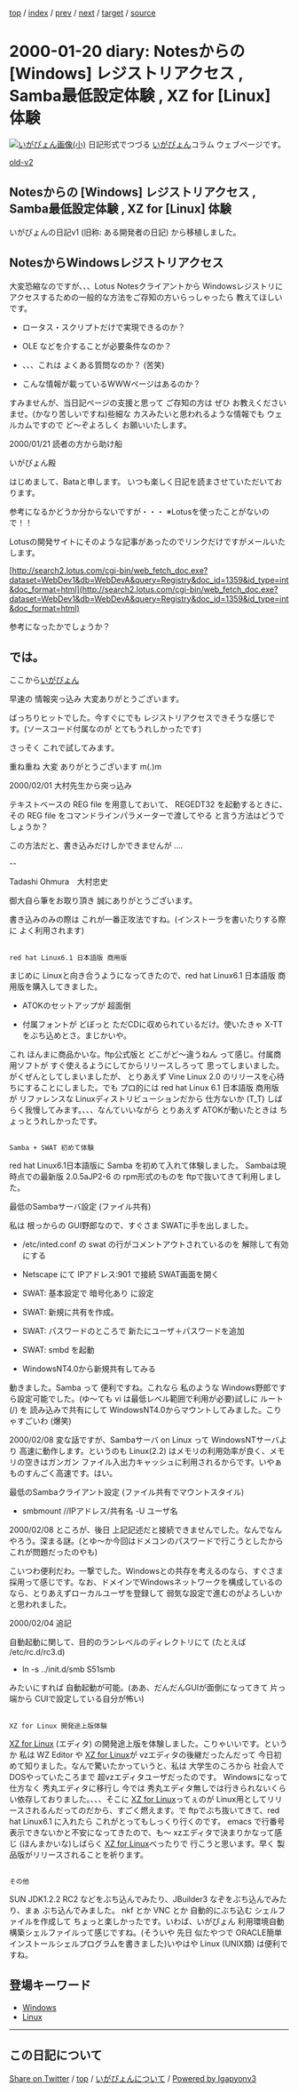 [top](../index.html) 
 / [index](index.html) 
 / [prev](../1998/ig980706.html) 
 / [next](ig000920.html) 
 / [target](https://igapyon.github.io/diary/2000/ig000120.html) 
 / [source](https://github.com/igapyon/diary/blob/gh-pages/2000/ig000120.src.md) 

2000-01-20 diary: Notesからの [Windows] レジストリアクセス , Samba最低設定体験 , XZ for [Linux] 体験
=====================================================================================================
[![いがぴょん画像(小)](https://igapyon.github.io/diary/images/iga200306s.jpg "いがぴょん")](https://igapyon.github.io/diary/memo/memoigapyon.html) 日記形式でつづる [いがぴょん](https://igapyon.github.io/diary/memo/memoigapyon.html)コラム ウェブページです。

[old-v2](ig000120-orig.html)

## Notesからの [Windows] レジストリアクセス , Samba最低設定体験 , XZ for [Linux] 体験

いがぴょんの日記v1 (旧称: ある開発者の日記) から移植しました。

## NotesからWindowsレジストリアクセス

大変恐縮なのですが、、、Lotus Notesクライアントから Windowsレジストリにアクセスするための一般的な方法をご存知の方いらっしゃったら 教えてほしいです。

* ロータス・スクリプトだけで実現できるのか？
  
* OLE などを介することが必要条件なのか？
  
* 、、、これは よくある質問なのか？ (苦笑)
  
* こんな情報が載っているWWWページはあるのか？

すみませんが、当日記ページの支援と思って ご存知の方は ぜひ お教えくださいませ。(かなり苦しいですね)些細な カスみたいと思われるような情報でも ウェルカムですので ど～ぞよろしく お願いいたします。

2000/01/21 読者の方から助け船

  
いがぴょん殿

  
はじめまして、Bataと申します。
  いつも楽しく日記を読まさせていただいております。

  
参考になるかどうか分からないですが・・・
  ※Lotusを使ったことがないので！！

  
Lotusの開発サイトにそのような記事があったのでリンクだけですがメールいたします。

  
[http://search2.lotus.com/cgi-bin/web_fetch_doc.exe?dataset=WebDev1&db=WebDevA&query=Registry&doc_id=1359&id_type=int&doc_format=html](http://search2.lotus.com/cgi-bin/web_fetch_doc.exe?dataset=WebDev1&db=WebDevA&query=Registry&doc_id=1359&id_type=int&doc_format=html)

  
参考になったかでしょうか？

  
では。
  ----------------------------------------

ここから[いがぴょん](http://www.igapyon.jp/igapyon/diary/memo/memoigapyon.html)

早速の 情報突っ込み 大変ありがとうございます。

ばっちりヒットでした。今すぐにでも レジストリアクセスできそうな感じです。(ソースコード付属なのが とてもうれしかったです)

さっそく これで試してみます。

重ね重ね 大変 ありがとうございます m(_._)m

2000/02/01 大村先生から突っ込み

  
テキストベースの REG file を用意しておいて、
  REGEDT32 を起動するときに、その REG file をコマンドラインパラメーターで渡してやる
  と言う方法はどうでしょうか？

  
この方法だと、書き込みだけしかできませんが ....

  
--

  
Tadashi Ohmura　大村忠史

御大自ら筆をお取り頂き 誠にありがとうございます。

書き込みのみの際は これが一番正攻法ですね。(インストーラを書いたりする際に よく利用されます)

## 
    red hat Linux6.1 日本語版 商用版

まじめに Linuxと向き合うようになってきたので、red hat Linux6.1 日本語版 商用版を購入してきました。

* ATOKのセットアップが 超面倒
  
* 付属フォントが どぼっと ただCDに収められているだけ。使いたきゃ X-TT をぶち込めとさ。まじかいや。

これ ほんまに商品かいな。ftp公式版と どこがど～違うねん って感じ。付属商用ソフトが すぐ使えるようにしてからリリースしろって 思ってしまいました。がくぜんとしてしまいましたが、 とりあえず Vine Linux 2.0 のリリースを心待ちにすることにしました。でも プロ的には red hat Linux 6.1 日本語版 商用版 が リファレンスな Linuxディストリビューションだから 仕方ないか (T_T) しばらく我慢してみます。、、、なんていいながら とりあえず ATOKが動いたときは ちょっとうれしかったです。

## 
    Samba + SWAT 初めて体験

red hat Linux6.1日本語版に Samba を初めて入れて体験しました。
Sambaは現時点での最新版 2.0.5aJP2-6 の rpm形式のものを ftpで抜いてきて利用しました。

最低のSambaサーバ設定
(ファイル共有)

私は 根っからの GUI野郎なので、すぐさま SWATに手を出しました。

* /etc/inted.conf の swat の行がコメントアウトされているのを 解除して有効にする
  
* Netscape にて IPアドレス:901 で接続 SWAT画面を開く
  
* SWAT: 基本設定で 暗号化あり に設定
  
* SWAT: 新規に共有を作成。
  
* SWAT: パスワードのところで 新たにユーザ＋パスワードを追加
  
* SWAT: smbd を起動
  
* WindowsNT4.0から新規共有してみる

動きました。Samba って 便利ですね。これなら 私のような Windows野郎ですら設定可能でした。(ゆ～ても vi は最低レベル範囲で利用が必要)試しに ルート (/) を 読み込みで共有にして WindowsNT4.0からマウントしてみました。こりゃすごいわ (爆笑)

2000/02/08 変な話ですが、Sambaサーバ on
Linux って WindowsNTサーバより 高速に動作します。というのも Linux(2.2) はメモリの利用効率が良く、メモリの空きはガンガン ファイル入出力キャッシュに利用されるからです。いやぁ ものすんごく高速です。はい。

最低のSambaクライアント設定
(ファイル共有でマウントスタイル)

* smbmount //IPアドレス/共有名 -U ユーザ名

2000/02/08 ところが、後日 上記記述だと接続できませんでした。なんでなんやろう。深まる謎。(とゆ～か今回はドメコンのパスワードで行こうとしたから これが問題だったのやも)

こいつわ便利だわ。一撃でした。Windowsとの共存を考えるのなら、すぐさま採用って感じです。なお、ドメインでWindowsネットワークを構成しているのなら、とりあえずローカルユーザを登録して 弱気な設定で進むのがよろしいかと思われました。

2000/02/04 追記

自動起動に関して、目的のランレベルのディレクトリにて (たとえば /etc/rc.d/rc3.d)

* ln -s ../init.d/smb S51smb

みたいにすれば 自動起動が可能。(ああ、だんだんGUIが面倒になってきて 片っ端から CUIで設定している自分が怖い)

## 
    XZ for Linux 開発途上版体験

[XZ for Linux](http://www.villagecenter.co.jp/soft/xz/) (エディタ) の開発途上版を体験しました。こりゃいいです。というか 私は WZ Editor や [XZ
for Linux](http://www.villagecenter.co.jp/soft/xz/)が vzエディタの後継だったんだって 今日初めて知りました。なんで驚いたかっていうと、私は 大学生のころから 社会人でDOSやっていたころまで 超vzエディタユーザだったのです。
Windowsになって 仕方なく 秀丸エディタに移行し 今では 秀丸エディタ無しでは行きられないくらい依存しておりました。、、、そこに [XZ
for Linux](http://www.villagecenter.co.jp/soft/xz/)ってぇのが Linux用としてリリースされるんだってのだから、すごく燃えます。で ftpでぶち抜いてきて、red hat Linux6.1 に入れたら これがとってもしっくり行くのです。
emacs で行番号表示できないかと不安になってきたので、も～ xzエディタで決まりかなって感じ (ほんまかいな)しばらく [XZ for
Linux](http://www.villagecenter.co.jp/soft/xz/)べったりで 行こうと思います。早く 製品版がリリースされることを祈ります。

## 
    その他

SUN JDK1.2.2 RC2 などをぶち込んでみたり、JBuilder3 なぞをぶち込んでみたり、まぁ ぶち込んでみました。
nkf とか VNC とか 自動的にぶち込む シェルファイルを作成して ちょっと楽しかったです。いわば、いがぴょん 利用環境自動構築シェルファイルって感じですね。(そういや 先日 似たやつで ORACLE簡単インストールシェルプログラムを書きました)いやはや Linux (UNIX類) は便利ですね。

## 登場キーワード

* [Windows](../keyword/windows.html)
* [Linux](../keyword/linux.html)

----------------------------------------------------------------------------------------------------

## この日記について

[Share on Twitter](https://twitter.com/intent/tweet?hashtags=igapyon%2Cdiary%2C%E3%81%84%E3%81%8C%E3%81%B4%E3%82%87%E3%82%93%2CWindows%2CLinux&text=Notes%E3%81%8B%E3%82%89%E3%81%AE+%5BWindows%5D+%E3%83%AC%E3%82%B8%E3%82%B9%E3%83%88%E3%83%AA%E3%82%A2%E3%82%AF%E3%82%BB%E3%82%B9+%2C+Samba%E6%9C%80%E4%BD%8E%E8%A8%AD%E5%AE%9A%E4%BD%93%E9%A8%93+%2C+XZ+for+%5BLinux%5D+%E4%BD%93%E9%A8%93&url=https%3A%2F%2Figapyon.github.io%2Fdiary%2F2000%2Fig000120.html) / [top](../index.html) / [いがぴょんについて](https://igapyon.github.io/diary/memo/memoigapyon.html) / [Powered by Igapyonv3](https://github.com/igapyon/igapyonv3)
